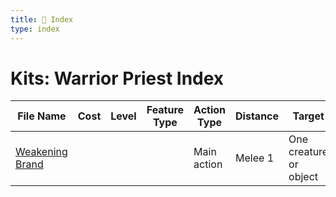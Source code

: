 ```yaml
---
title: 📑 Index
type: index
---
```


# Kits: Warrior Priest Index

| File Name                               | Cost | Level | Feature Type | Action Type | Distance | Target                 |
| --------------------------------------- | ---- | ----- | ------------ | ----------- | -------- | ---------------------- |
| [Weakening Brand](../Weakening%20Brand) |      |       |              | Main action | Melee 1  | One creature or object |
